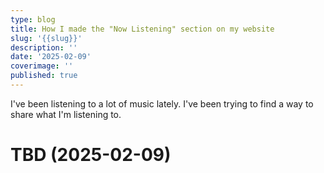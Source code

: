 ```yaml
---
type: blog
title: How I made the "Now Listening" section on my website
slug: '{{slug}}'
description: ''
date: '2025-02-09'
coverimage: ''
published: true
---
```


I've been listening to a lot of music lately. I've been trying to find a way to share what I'm listening to. 

# TBD (2025-02-09)



